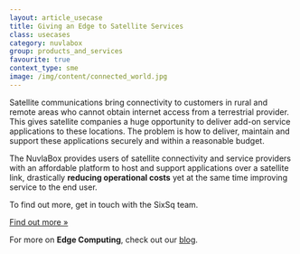 ```yaml
---
layout: article_usecase
title: Giving an Edge to Satellite Services
class: usecases
category: nuvlabox
group: products_and_services
favourite: true
context_type: sme
image: /img/content/connected_world.jpg
---
```


Satellite communications bring connectivity to customers in rural and remote areas who cannot obtain internet access from a terrestrial provider. This gives satellite companies a huge opportunity to deliver add-on service applications to these locations. The problem is how to deliver, maintain and support these applications securely and within a reasonable budget. 

The NuvlaBox provides users of satellite connectivity and service providers with an affordable platform to host and support applications over a satellite link, drastically **reducing operational costs** yet at the same time improving service to the end user.

To find out more, get in touch with the SixSq team.

<a href="https://media.sixsq.com/hubfs/Marketing%20Materials/Solutions%20Brief/NuvlaBox%20Satellite%20Application%202018.pdf" class="btn btn-primary btn-lg">
        Find out more &raquo;</a>

For more on **Edge Computing**, check out our [blog](http://media.sixsq.com/blog/what-is-edge-computing).